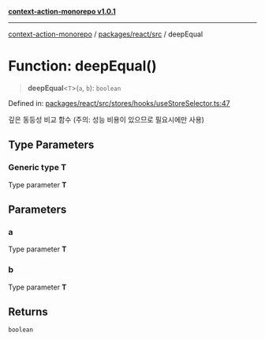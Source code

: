 [**context-action-monorepo v1.0.1**](../../../../README.md)

***

[context-action-monorepo](../../../../README.md) / [packages/react/src](../README.md) / deepEqual

# Function: deepEqual()

> **deepEqual**&lt;`T`&gt;(`a`, `b`): `boolean`

Defined in: [packages/react/src/stores/hooks/useStoreSelector.ts:47](https://github.com/mineclover/context-action/blob/08bf17d6ec1c09cfe0ffb9710189395df90c9772/packages/react/src/stores/hooks/useStoreSelector.ts#L47)

깊은 동등성 비교 함수 (주의: 성능 비용이 있으므로 필요시에만 사용)

## Type Parameters

### Generic type T

Type parameter **T**

## Parameters

### a

Type parameter **T**

### b

Type parameter **T**

## Returns

`boolean`
